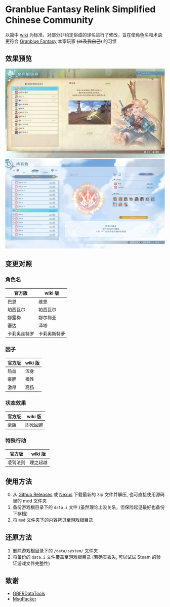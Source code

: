 # Granblue Fantasy Relink Simplified Chinese Community

以简中 [wiki](https://gbf.huijiwiki.com/) 为标准，对部分非约定俗成的译名进行了修改，旨在使角色名和术语更符合 [Granblue Fantasy](https://game.granbluefantasy.jp) 本家玩家 ~~(以及我自己)~~ 的习惯

## 效果预览

![角色](/assets/preview-chara.png)
![因子](/assets/preview-geen.png)

## 变更对照

### 角色名

| 官方版       | wiki 版      |
| ------------ | ------------ |
| 巴恩         | 维恩         |
| 珀西瓦尔     | 帕西瓦尔     |
| 娜露梅       | 娜尔梅亚     |
| 塞达         | 泽塔         |
| 卡莉奥丝特罗 | 卡莉奥斯特萝 |

### 因子

| 官方版 | wiki 版 |
| ------ | ------- |
| 热血   | 浑身    |
| 豪胆   | 根性    |
| 激昂   | 高扬    |

### 状态效果

| 官方版 | wiki 版  |
| ------ | -------- |
| 豪胆   | 即死回避 |

### 特殊行动

| 官方版   | wiki 版  |
| -------- | -------- |
| 凌驾法则 | 理之超越 |

## 使用方法

0. 从 [Github Releases](https://github.com/RokyZevon/gbfr-sc-community/releases) 或 [Nexus](https://www.nexusmods.com/granbluefantasyrelink/mods/18?tab=files) 下载最新的 zip 文件并解压, 也可直接使用源码里的 mod 文件夹
1. 备份游戏根目录下的 `data.i` 文件 (虽然理论上没关系，但保险起见最好也备份下存档)
2. 将 `mod` 文件夹下的内容拷贝至游戏根目录

## 还原方法

1. 删除游戏根目录下的 `/data/system/` 文件夹
2. 将备份的 `data.i` 文件覆盖至游戏根目录 (若确实丢失, 可以试试 Steam 的验证游戏文件完整性)

## 致谢

- [GBFRDataTools](https://github.com/Nenkai/GBFRDataTools)
- [MsgPacker](https://github.com/WistfulHopes/MsgPacker)
